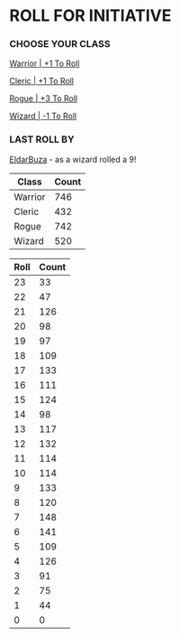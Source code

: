 # ROLL FOR INITIATIVE
### CHOOSE YOUR CLASS

[Warrior | +1 To Roll](https://github.com/benjaminsampica/benjaminsampica/issues/new?title=roll%7Cwarrior&body=Just+click+%27Create%27.)

[Cleric | +1 To Roll](https://github.com/benjaminsampica/benjaminsampica/issues/new?title=roll%7Ccleric&body=Just+click+%27Create%27.)

[Rogue | +3 To Roll](https://github.com/benjaminsampica/benjaminsampica/issues/new?title=roll%7Crogue&body=Just+click+%27Create%27.)

[Wizard | -1 To Roll](https://github.com/benjaminsampica/benjaminsampica/issues/new?title=roll%7Cwizard&body=Just+click+%27Create%27.)
### LAST ROLL BY
[EldarBuza](https://www.github.com/EldarBuza) - as a wizard rolled a 9!

|Class|Count|
|-|-|
|Warrior|746|
|Cleric|432|
|Rogue|742|
|Wizard|520|

|Roll|Count|
|-|-|
|23|33
|22|47
|21|126
|20|98
|19|97
|18|109
|17|133
|16|111
|15|124
|14|98
|13|117
|12|132
|11|114
|10|114
|9|133
|8|120
|7|148
|6|141
|5|109
|4|126
|3|91
|2|75
|1|44
|0|0
